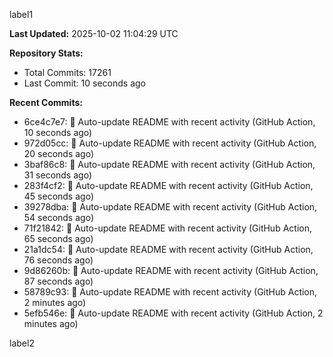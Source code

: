 
label1 
<!-- ACTIVITY_START -->
**Last Updated:** 2025-10-02 11:04:29 UTC

**Repository Stats:**
- Total Commits: 17261
- Last Commit: 10 seconds ago

**Recent Commits:**
- 6ce4c7e7: 🤖 Auto-update README with recent activity (GitHub Action, 10 seconds ago)
- 972d05cc: 🤖 Auto-update README with recent activity (GitHub Action, 20 seconds ago)
- 3baf86c8: 🤖 Auto-update README with recent activity (GitHub Action, 31 seconds ago)
- 283f4cf2: 🤖 Auto-update README with recent activity (GitHub Action, 45 seconds ago)
- 39278dba: 🤖 Auto-update README with recent activity (GitHub Action, 54 seconds ago)
- 71f21842: 🤖 Auto-update README with recent activity (GitHub Action, 65 seconds ago)
- 21a1dc54: 🤖 Auto-update README with recent activity (GitHub Action, 76 seconds ago)
- 9d86260b: 🤖 Auto-update README with recent activity (GitHub Action, 87 seconds ago)
- 58789c93: 🤖 Auto-update README with recent activity (GitHub Action, 2 minutes ago)
- 5efb546e: 🤖 Auto-update README with recent activity (GitHub Action, 2 minutes ago)
<!-- ACTIVITY_END -->

label2
